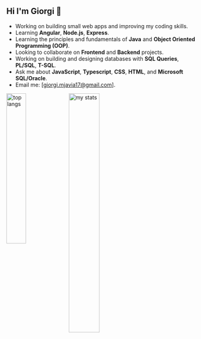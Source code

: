 ## Hi I'm Giorgi 👋

-  Working on building small web apps and improving my coding skills.
-  Learning **Angular**, **Node.js**, **Express**.
-  Learning the principles and fundamentals of **Java** and **Object Oriented Programming (OOP)**.
-  Looking to collaborate on **Frontend** and **Backend** projects.
-  Working on building and designing databases with **SQL Queries**,  **PL/SQL**,  **T-SQL**.
-  Ask me about **JavaScript**, **Typescript**, **CSS**, **HTML**, and **Microsoft SQL/Oracle**.
-  Email me: [giorgi.mjavia17@gmail.com].
  
<img alt="top langs" align="left" width="31.7%" src="https://github-readme-stats.vercel.app/api/top-langs/?username=giorgimjavia&layout=compact" />

<img alt="my stats" align="left" width="40%" src="https://github-readme-stats.vercel.app/api?username=giorgimjavia" />

